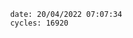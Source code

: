 

                date: 20/04/2022 07:07:34
                cycles: 16920

                         